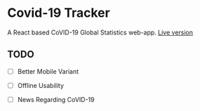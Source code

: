 # Covid-19 Tracker

A React based CoVID-19 Global Statistics web-app. 
[Live version](https://covid19.ajesh.dev)

## TODO



- [ ] Better Mobile Variant
- [ ] Offline Usability
- [ ] News Regarding CoVID-19



